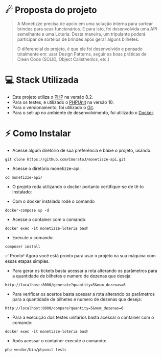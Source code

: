 # ☄ Proposta do projeto
> A Monetizze precisa de apoio em uma solução interna para sortear brindes para
seus funcionários. E para isto, foi
desenvolvida uma API semelhante a uma Loteria. Desta maneira, um tripulante
poderá participar de sorteios de brindes após gerar alguns bilhetes.
>
> O diferencial do projeto, é que ele foi desenvolvido e pensado totalmente em: usar Design Patterns, seguir as boas práticas de Clean Code (SOLID, Object Calisthenics, etc.)

# 💻 Stack Utilizada

- Este projeto utiliza o [PHP](https://www.php.net/) na versão 8.2.
- Para os testes, é utilizado o [PHPUnit](https://phpunit.de) na versão 10.
- Para o versionamento, foi utilizado o [Git](https://git-scm.com).
- Para o set-up no ambiente de desenvolvimento, foi utilizado o [Docker](https://www.docker.com).

# ⚡️ Como Instalar

- Acesse algum diretório de sua preferência e baixe o projeto, usando:
```
git clone https://github.com/CmoratoJ/monetizze-api.git
```
- Acesse o diretório monetizze-api:
```
cd monetizze-api/  
```
- O projeto roda utilizando o docker portanto certifique-se de tê-lo instalado:

- Com o docker instalado rode o comando
```
docker-compose up -d
```
- Acesse o container com o comando:
```
docker exec -it monetizze-loteria bash
```
- Execute o comando:
```
composer install
```
✅ Pronto! Agora você está pronto para usar o projeto na sua máquina com essas etapas simples.

- Para gerar os tickets basta acessar a rota alterando os parâmetros para a quantidade de bilhetes e numero de dezenas que deseja:
```
http://localhost:8000/generate?quantity=5&num_dezenas=6
```
- Para verificar os acertos basta acessar a rota alterando os parâmetros para a quantidade de bilhetes e numero de dezenas que deseja:
```
http://localhost:8000/compare?quantity=5&num_dezenas=6
```

- Para a execução dos testes unitários basta acessar o container com o comando:
```
docker exec -it monetizze-loteria bash
```
- Após acessar o container execute o comando:
```
php vendor/bin/phpunit tests
```